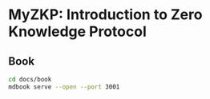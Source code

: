 # MyZKP: Introduction to Zero Knowledge Protocol

## Book

```bash
cd docs/book
mdbook serve --open --port 3001
```